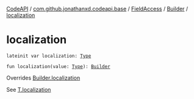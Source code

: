 [CodeAPI](../../../index.md) / [com.github.jonathanxd.codeapi.base](../../index.md) / [FieldAccess](../index.md) / [Builder](index.md) / [localization](.)

# localization

`lateinit var localization: `[`Type`](http://docs.oracle.com/javase/6/docs/api/java/lang/reflect/Type.html)

`fun localization(value: `[`Type`](http://docs.oracle.com/javase/6/docs/api/java/lang/reflect/Type.html)`): `[`Builder`](index.md)

Overrides [Builder.localization](../../-accessor/-builder/localization.md)

See [T.localization](#)

